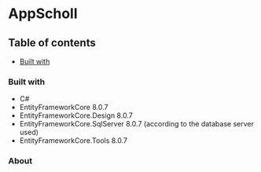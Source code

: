 # AppScholl

## Table of contents
- [Built with](#built-with)

### Built with
* C#
* EntityFrameworkCore 8.0.7
* EntityFrameworkCore.Design 8.0.7
* EntityFrameworkCore.SqlServer 8.0.7 (according to the database server used)
* EntityFrameworkCore.Tools 8.0.7 

### About
